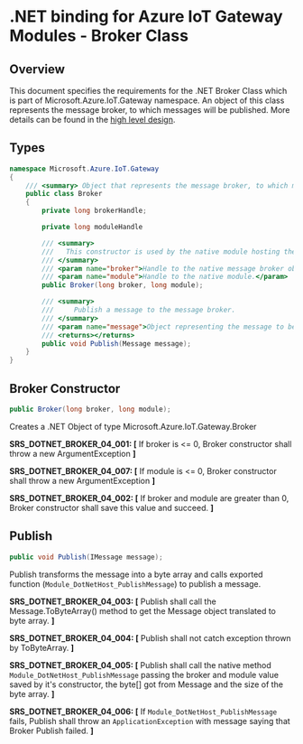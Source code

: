 .NET binding for Azure IoT Gateway Modules - Broker Class
===============================================================

Overview
--------


This document specifies the requirements for the .NET Broker Class which is part of Microsoft.Azure.IoT.Gateway namespace. 
An object of this class represents the message broker, to which messages will be published. 
More details can be found in the [high level design](./dotnet_binding_hld.md).

Types
-----
```C#
namespace Microsoft.Azure.IoT.Gateway
{
    /// <summary> Object that represents the message broker, to which messsages will be published </summary>
    public class Broker
    {
        private long brokerHandle;

        private long moduleHandle

        /// <summary>
        ///   This constructor is used by the native module hosting the CLR. The .NET module implementation will receive an instance of Broker and will never instantiate one directly. 
        /// </summary>
        /// <param name="broker">Handle to the native message broker object.</param>
        /// <param name="module">Handle to the native module.</param>
        public Broker(long broker, long module);

        /// <summary>
        ///     Publish a message to the message broker. 
        /// </summary>
        /// <param name="message">Object representing the message to be published to the broker.</param>
        /// <returns></returns>
        public void Publish(Message message);
    }
}
```

Broker Constructor
----------------------
```C#
public Broker(long broker, long module);
```
Creates a .NET Object of type Microsoft.Azure.IoT.Gateway.Broker

**SRS_DOTNET_BROKER_04_001: [** If broker is <= 0, Broker constructor shall throw a new ArgumentException **]**

**SRS_DOTNET_BROKER_04_007: [** If module is <= 0, Broker constructor shall throw a new ArgumentException  **]**

**SRS_DOTNET_BROKER_04_002: [** If broker and module are greater than 0, Broker constructor shall save this value and succeed. **]**


Publish
-------
```C#
public void Publish(IMessage message);
```
Publish transforms the message into a byte array and calls exported function (`Module_DotNetHost_PublishMessage`) to publish a message.

**SRS_DOTNET_BROKER_04_003: [** Publish shall call the Message.ToByteArray() method to get the Message object translated to byte array.  **]**

**SRS_DOTNET_BROKER_04_004: [** Publish shall not catch exception thrown by ToByteArray.  **]**

**SRS_DOTNET_BROKER_04_005: [** Publish shall call the native method `Module_DotNetHost_PublishMessage` passing the broker and module value saved by it's constructor, the byte[] got from Message and the size of the byte array. **]**

**SRS_DOTNET_BROKER_04_006: [** If `Module_DotNetHost_PublishMessage` fails, Publish shall throw an `ApplicationException` with message saying that Broker Publish failed. **]**